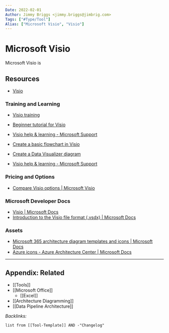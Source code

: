 ```yaml
---
Date: 2022-02-01
Author: Jimmy Briggs <jimmy.briggs@jimbrig.com>
Tags: ["#Type/Tool"]
Alias: ["Microsoft Visio", "Visio"]
---
```


# Microsoft Visio

Microsoft Visio is 


## Resources

- [Visio](https://www.office.com/launch/visio?ui=en-US&rs=US&auth=2)

### Training and Learning

- [Visio training](https://support.microsoft.com/en-us/office/visio-training-e058bcfa-1d90-4653-afc6-e84d54cf94a6)
- [Beginner tutorial for Visio](https://support.microsoft.com/en-us/office/beginner-tutorial-for-visio-bc1605de-d9f3-4c3a-970c-19876386047c)
- [Visio help & learning - Microsoft Support](https://support.microsoft.com/en-us/visio?wt.mc_id=otc_visio&ui=en-us&rs=en-us&ad=us)
- [Create a basic flowchart in Visio](https://support.microsoft.com/en-us/office/create-a-basic-flowchart-in-visio-e207d975-4a51-4bfa-a356-eeec314bd276?wt.mc_id=otc_visio#)
- [Create a Data Visualizer diagram](https://support.microsoft.com/en-us/office/create-a-data-visualizer-diagram-17211b46-d144-4ca2-9ea7-b0f48f0ae0a6?wt.mc_id=otc_visio#)

- [Visio help & learning - Microsoft Support](https://support.microsoft.com/en-us/visio)


### Pricing and Options

- [Compare Visio options | Microsoft Visio](https://www.microsoft.com/en-us/microsoft-365/visio/microsoft-visio-plans-and-pricing-compare-visio-options?ef_id=bd8ce521616d13f3015084d8c6cadfdc%3aG%3as&OCID=AID2200004_SEM_bd8ce521616d13f3015084d8c6cadfdc%3aG%3as&lnkd=Bing_O365SMB_Brand&msclkid=bd8ce521616d13f3015084d8c6cadfdc&activetab=tabs:primaryr1)

### Microsoft Developer Docs


- [Visio | Microsoft Docs](https://docs.microsoft.com/en-us/office/client-developer/visio/visio-home)
- [Introduction to the Visio file format (.vsdx) | Microsoft Docs](https://docs.microsoft.com/en-us/office/client-developer/visio/introduction-to-the-visio-file-formatvsdx)

### Assets

- [Microsoft 365 architecture diagram templates and icons | Microsoft Docs](https://docs.microsoft.com/en-us/microsoft-365/solutions/architecture-icons-templates?view=o365-worldwide)
- [Azure icons - Azure Architecture Center | Microsoft Docs](https://docs.microsoft.com/en-us/azure/architecture/icons/)






***

## Appendix: Related

- [[Tools]]
- [[Microsoft Office]]
    - [[Excel]]
- [[Architecture Diagramming]]
- [[Data Pipeline Architecture]]

*Backlinks:*

```dataview
list from [[Tool-Template]] AND -"Changelog"
```